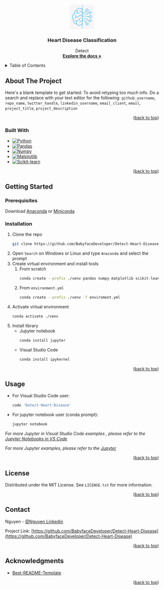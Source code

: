 <a name="readme-top"></a>



<!-- PROJECT LOGO -->
<br />
<div align="center">
  <a href="https://github.com/BabyfaceDeveloper/Detect-Heart-Disease">
    <img src="images/logo.png" alt="Logo" width="80" height="80">
  </a>

<h3 align="center">Heart Disease Classification</h3>

  <p align="center">
    Detect 
    <br />
    <a href="https://github.com/BabyfaceDeveloper/Detect-Heart-Disease"><strong>Explore the docs »</strong></a>
    <br />
  </p>
</div>



<!-- TABLE OF CONTENTS -->
<details>
  <summary>Table of Contents</summary>
  <ol>
    <li>
      <a href="#about-the-project">About The Project</a>
      <ul>
        <li><a href="#built-with">Built With</a></li>
      </ul>
    </li>
    <li>
      <a href="#getting-started">Getting Started</a>
      <ul>
        <li><a href="#prerequisites">Prerequisites</a></li>
        <li><a href="#installation">Installation</a></li>
      </ul>
    </li>
    <li><a href="#usage">Usage</a></li>
    <li><a href="#license">License</a></li>
    <li><a href="#contact">Contact</a></li>
    <li><a href="#acknowledgments">Acknowledgments</a></li>
  </ol>
</details>



<!-- ABOUT THE PROJECT -->
## About The Project

Here's a blank template to get started: To avoid retyping too much info. Do a search and replace with your text editor for the following: `github_username`, `repo_name`, `twitter_handle`, `linkedin_username`, `email_client`, `email`, `project_title`, `project_description`

<p align="right">(<a href="#readme-top">back to top</a>)</p>



### Built With

* [![Python][Python]][Python-url]
* [![Pandas][Pandas]][Pandas-url]
* [![Numpy][Numpy]][Numpy-url]
* [![Matplotlib][Matplotlib]][Matplotlib-url]
* [![Scikit-learn][Scikit-learn]][Scikit-learn-url]

<p align="right">(<a href="#readme-top">back to top</a>)</p>



<!-- GETTING STARTED -->
## Getting Started

### Prerequisites

Download [Anaconda](https://www.anaconda.com/products/distribution) or [Miniconda](https://docs.conda.io/en/latest/miniconda.html)

### Installation

1. Clone the repo
   ```sh
   git clone https://github.com/BabyfaceDeveloper/Detect-Heart-Disease.git
   ```
2. Open `Search` on Windows or Linux and type `Anaconda` and select the prompt
3. Create virtual environment and install tools
   1. From scratch
      ```sh
      conda create --prefix ./venv pandas numpy matplotlib scikit-learn
      ```
   2. From `environment.yml`
      ```sh
      conda create --prefix ./venv -f enviroment.yml
      ```
4. Activate virtual environment
   ```sh
   conda activate ./venv
   ```
5. Install library
   * Jupyter notebook 
      ```sh
      conda install jupyter
      ```
   * Visual Studio Code 
      ```powershell
      conda install ipykernel
      ```

<p align="right">(<a href="#readme-top">back to top</a>)</p>



<!-- USAGE EXAMPLES -->
## Usage

- For Visual Studio Code user:
   ```powershell
   code 'Detect-Heart-Disease'
   ```
- For jupyter notebook user (conda prompt):
   ```sh
   jupyter notebook
   ```

_For more Jupyter in Visual Studio Code examples , please refer to the [Jupyter Notebooks in VS Code](https://code.visualstudio.com/docs/datascience/jupyter-notebooks)_

_For more Jupyter examples, please refer to the [Jupyter](https://jupyter.org/install)_

<p align="right">(<a href="#readme-top">back to top</a>)</p>



<!-- LICENSE -->
## License

Distributed under the MIT License. See `LICENSE.txt` for more information.

<p align="right">(<a href="#readme-top">back to top</a>)</p>



<!-- CONTACT -->
## Contact

Nguyen - [@Nguyen Linkedin](https://www.linkedin.com/in/binhnguyennguyen/)

Project Link: [https://github.com/BabyfaceDeveloper/Detect-Heart-Disease](https://github.com/BabyfaceDeveloper/Detect-Heart-Disease)

<p align="right">(<a href="#readme-top">back to top</a>)</p>



<!-- ACKNOWLEDGMENTS -->
## Acknowledgments

* [Best-README-Template](https://github.com/othneildrew/Best-README-Template)

<p align="right">(<a href="#readme-top">back to top</a>)</p>



<!-- MARKDOWN LINKS & IMAGES -->
<!-- https://www.markdownguide.org/basic-syntax/#reference-style-links -->

<!-- How to make badages Reference -->
<!-- https://github.com/Ileriayo/markdown-badges -->
<!-- https://javascript.plainenglish.io/how-to-make-custom-language-badges-for-your-profile-using-shields-io-d2aeaf016b6b -->

[contributors-shield]: https://img.shields.io/github/contributors/github_username/repo_name.svg?style=for-the-badge
[contributors-url]: https://github.com/BabyfaceDeveloper/Detect-Heart-Disease/graphs/contributors

[forks-shield]: https://img.shields.io/github/forks/github_username/repo_name.svg?style=for-the-badge
[forks-url]: https://github.com/BabyfaceDeveloper/Detect-Heart-Disease/network/members

[stars-shield]: https://img.shields.io/github/stars/github_username/repo_name.svg?style=for-the-badge
[stars-url]: https://github.com/BabyfaceDeveloper/Detect-Heart-Disease/stargazers

[issues-shield]: https://img.shields.io/github/issues/github_username/repo_name.svg?style=for-the-badge
[issues-url]: https://github.com/BabyfaceDeveloper/Detect-Heart-Disease/issues

[license-shield]: https://img.shields.io/github/license/github_username/repo_name.svg?style=for-the-badge
[license-url]: https://github.com/BabyfaceDeveloper/Detect-Heart-Disease/blob/master/LICENSE.txt

[linkedin-shield]: https://img.shields.io/badge/-LinkedIn-black.svg?style=for-the-badge&logo=linkedin&colorB=555
[linkedin-url]: https://linkedin.com/in/linkedin_username

[product-screenshot]: images/screenshot.png

[Python]: https://img.shields.io/badge/python-3670A0?style=for-the-badge&logo=python&logoColor=ffdd54
[Python-url]: https://www.python.org/downloads/

[Pandas]: https://img.shields.io/badge/pandas-%23150458.svg?style=for-the-badge&logo=pandas&logoColor=white
[Pandas-url]: https://pandas.pydata.org/

[Matplotlib]: https://img.shields.io/badge/Matplotlib-%23ffffff.svg?style=for-the-badge&logo=Matplotlib&logoColor=black
[Matplotlib-url]: https://matplotlib.org/

[scikit-learn]: https://img.shields.io/badge/scikit--learn-%23F7931E.svg?style=for-the-badge&logo=scikit-learn&logoColor=white
[scikit-learn-url]: https://scikit-learn.org/stable/

[NumPy]: https://img.shields.io/badge/numpy-%23013243.svg?style=for-the-badge&logo=numpy&logoColor=white
[NumPy-url]: https://numpy.org/
